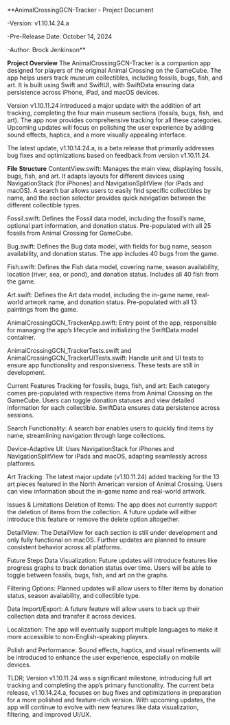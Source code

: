 **AnimalCrossingGCN-Tracker - Project Document

-Version: v1.10.14.24.a

-Pre-Release Date: October 14, 2024

-Author: Brock Jenkinson**

**Project Overview**
The AnimalCrossingGCN-Tracker is a companion app designed for players of the original Animal Crossing on the GameCube. The app helps users track museum collectibles, including fossils, bugs, fish, and art. It is built using Swift and SwiftUI, with SwiftData ensuring data persistence across iPhone, iPad, and macOS devices.

Version v1.10.11.24 introduced a major update with the addition of art tracking, completing the four main museum sections (fossils, bugs, fish, and art). The app now provides comprehensive tracking for all these categories. Upcoming updates will focus on polishing the user experience by adding sound effects, haptics, and a more visually appealing interface.

The latest update, v1.10.14.24.a, is a beta release that primarily addresses bug fixes and optimizations based on feedback from version v1.10.11.24.

**File Structure**
ContentView.swift: Manages the main view, displaying fossils, bugs, fish, and art. It adapts layouts for different devices using NavigationStack (for iPhones) and NavigationSplitView (for iPads and macOS). A search bar allows users to easily find specific collectibles by name, and the section selector provides quick navigation between the different collectible types.

Fossil.swift: Defines the Fossil data model, including the fossil’s name, optional part information, and donation status. Pre-populated with all 25 fossils from Animal Crossing for GameCube.

Bug.swift: Defines the Bug data model, with fields for bug name, season availability, and donation status. The app includes 40 bugs from the game.

Fish.swift: Defines the Fish data model, covering name, season availability, location (river, sea, or pond), and donation status. Includes all 40 fish from the game.

Art.swift: Defines the Art data model, including the in-game name, real-world artwork name, and donation status. Pre-populated with all 13 paintings from the game.

AnimalCrossingGCN_TrackerApp.swift: Entry point of the app, responsible for managing the app’s lifecycle and initializing the SwiftData model container.

AnimalCrossingGCN_TrackerTests.swift and AnimalCrossingGCN_TrackerUITests.swift: Handle unit and UI tests to ensure app functionality and responsiveness. These tests are still in development.

Current Features
Tracking for fossils, bugs, fish, and art: Each category comes pre-populated with respective items from Animal Crossing on the GameCube. Users can toggle donation statuses and view detailed information for each collectible. SwiftData ensures data persistence across sessions.

Search Functionality: A search bar enables users to quickly find items by name, streamlining navigation through large collections.

Device-Adaptive UI: Uses NavigationStack for iPhones and NavigationSplitView for iPads and macOS, adapting seamlessly across platforms.

Art Tracking: The latest major update (v1.10.11.24) added tracking for the 13 art pieces featured in the North American version of Animal Crossing. Users can view information about the in-game name and real-world artwork.

Issues & Limitations
Deletion of Items: The app does not currently support the deletion of items from the collection. A future update will either introduce this feature or remove the delete option altogether.

DetailView: The DetailView for each section is still under development and only fully functional on macOS. Further updates are planned to ensure consistent behavior across all platforms.

Future Steps
Data Visualization: Future updates will introduce features like progress graphs to track donation status over time. Users will be able to toggle between fossils, bugs, fish, and art on the graphs.

Filtering Options: Planned updates will allow users to filter items by donation status, season availability, and collectible type.

Data Import/Export: A future feature will allow users to back up their collection data and transfer it across devices.

Localization: The app will eventually support multiple languages to make it more accessible to non-English-speaking players.

Polish and Performance: Sound effects, haptics, and visual refinements will be introduced to enhance the user experience, especially on mobile devices.

TLDR;
Version v1.10.11.24 was a significant milestone, introducing full art tracking and completing the app’s primary functionality. The current beta release, v1.10.14.24.a, focuses on bug fixes and optimizations in preparation for a more polished and feature-rich version. With upcoming updates, the app will continue to evolve with new features like data visualization, filtering, and improved UI/UX.
